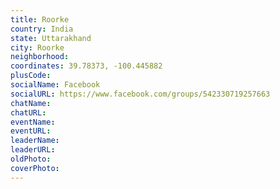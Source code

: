 ```yaml
---
title: Roorke
country: India
state: Uttarakhand
city: Roorke
neighborhood: 
coordinates: 39.78373, -100.445882
plusCode:
socialName: Facebook
socialURL: https://www.facebook.com/groups/542330719257663
chatName:
chatURL:
eventName:
eventURL:
leaderName:
leaderURL:
oldPhoto: 
coverPhoto:
---
```

